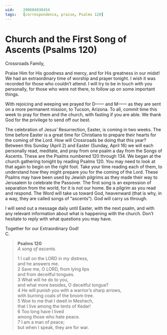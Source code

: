 ```yaml
---
uid:	200604030454
tags:	[correspondence, praise, Psalms 120]
---
```

  
# Church and the First Song of Ascents (Psalms 120)

Crossroads Family,

Praise Him for His goodness and mercy, and for His greatness in our midst! We had an extraordinary time of worship and prayer tonight. I wish it was recorded for those who couldn’t attend. I will try to be in touch with you personally, for those who were not there, to follow up on some important things.

With rejoicing and weeping we prayed for D—— and M—— as they are sent on a more permanent mission, to Tucson, Arizona. To all, commit time this week to pray for them and the church, with fasting if you are able. We thank God for the privilege to send off our best.

The celebration of Jesus’ Resurrection, Easter, is coming in two weeks. The time before Easter is a great time for Christians to prepare their hearts for the coming of the Lord. How will Crossroads be doing that this year? Between this Sunday (April 2) and Easter (Sunday, April 16) we will each personally read, meditate, and pray from one psalm a day from the Songs of Ascents. These are the Psalms numbered 120 through 134. We began at the church gathering tonight by reading Psalms 120. You may need to look at that again to begin on the right foot. Take your time reading each of them, to understand how they might prepare you for the coming of the Lord. These Psalms may have been used by Jewish pilgrims as they made their way to Jerusalem to celebrate the Passover. The first song is an expression of separation from the world, for it is not our home. Be a pilgrim as you read and respond. The Word will take us toward God, heavenward (that is why, in a way, they are called songs of “ascents”). God will carry us through.

I will send out a message daily until Easter, with the next psalm, and with any relevant information about what is happening with the church. Don’t hesitate to reply with what questions you may have.

Together for our Extraordinary God!  
C.

> **Psalms 120**  
> *A song of ascents.*
> 
> 1 I call on the LORD in my distress,  
> and he answers me.  
> 2 Save me, O LORD, from lying lips  
> and from deceitful tongues.  
> 3 What will he do to you,  
> and what more besides, O deceitful tongue?  
> 4 He will punish you with a warrior’s sharp arrows,  
> with burning coals of the broom tree.  
> 5 Woe to me that I dwell in Meshech,  
> that I live among the tents of Kedar!  
> 6 Too long have I lived  
> among those who hate peace.  
> 7 I am a man of peace;  
> but when I speak, they are for war.
